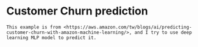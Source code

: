 # Customer Churn prediction
	This example is from <https://aws.amazon.com/tw/blogs/ai/predicting-customer-churn-with-amazon-machine-learning/>, and I try to use deep learning MLP model to predict it.